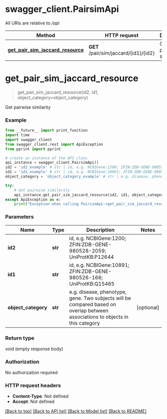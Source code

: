 # swagger_client.PairsimApi

All URIs are relative to */api*

Method | HTTP request | Description
------------- | ------------- | -------------
[**get_pair_sim_jaccard_resource**](PairsimApi.md#get_pair_sim_jaccard_resource) | **GET** /pair/sim/jaccard/{id1}/{id2} | Get pairwise similarity

# **get_pair_sim_jaccard_resource**
> get_pair_sim_jaccard_resource(id2, id1, object_category=object_category)

Get pairwise similarity

### Example
```python
from __future__ import print_function
import time
import swagger_client
from swagger_client.rest import ApiException
from pprint import pprint

# create an instance of the API class
api_instance = swagger_client.PairsimApi()
id2 = 'id2_example' # str | id, e.g. NCBIGene:1200; ZFIN:ZDB-GENE-980528-2059; UniProtKB:P12644
id1 = 'id1_example' # str | id, e.g. NCBIGene:10891; ZFIN:ZDB-GENE-980526-166; UniProtKB:Q15465
object_category = 'object_category_example' # str | e.g. disease, phenotype, gene. Two subjects will be compared based on overlap between associations to objects in this category (optional)

try:
    # Get pairwise similarity
    api_instance.get_pair_sim_jaccard_resource(id2, id1, object_category=object_category)
except ApiException as e:
    print("Exception when calling PairsimApi->get_pair_sim_jaccard_resource: %s\n" % e)
```

### Parameters

Name | Type | Description  | Notes
------------- | ------------- | ------------- | -------------
 **id2** | **str**| id, e.g. NCBIGene:1200; ZFIN:ZDB-GENE-980528-2059; UniProtKB:P12644 | 
 **id1** | **str**| id, e.g. NCBIGene:10891; ZFIN:ZDB-GENE-980526-166; UniProtKB:Q15465 | 
 **object_category** | **str**| e.g. disease, phenotype, gene. Two subjects will be compared based on overlap between associations to objects in this category | [optional] 

### Return type

void (empty response body)

### Authorization

No authorization required

### HTTP request headers

 - **Content-Type**: Not defined
 - **Accept**: Not defined

[[Back to top]](#) [[Back to API list]](../README.md#documentation-for-api-endpoints) [[Back to Model list]](../README.md#documentation-for-models) [[Back to README]](../README.md)

